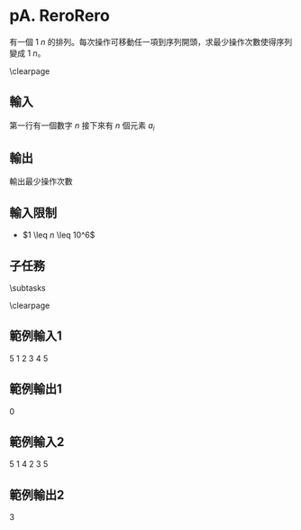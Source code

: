 # pA. ReroRero

有一個 $1 ~ n$ 的排列。每次操作可移動任一項到序列開頭，求最少操作次數使得序列變成 $1 ~ n$。


\clearpage

## 輸入
第一行有一個數字 $n$
接下來有 $n$ 個元素 $a_i$

## 輸出
輸出最少操作次數

## 輸入限制
 - $1 \leq $n$ \leq 10^6$

## 子任務
\subtasks

\clearpage

## 範例輸入1
5
1 2 3 4 5

## 範例輸出1
0

## 範例輸入2
5
1 4 2 3 5

## 範例輸出2
3
